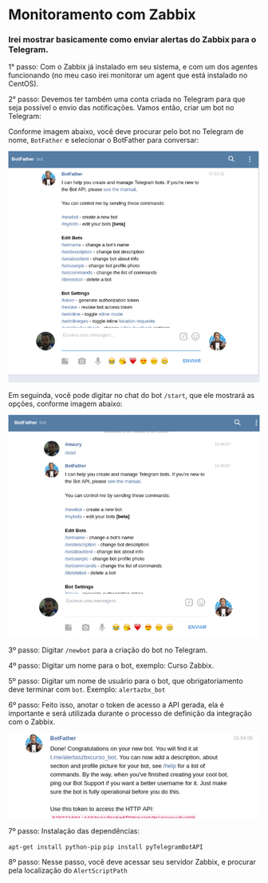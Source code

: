 # Monitoramento com Zabbix

### Irei mostrar basicamente como enviar alertas do Zabbix para o Telegram.

1° passo: Com o Zabbix já instalado em seu sistema, e com um dos agentes funcionando (no meu caso irei monitorar um agent que está instalado no CentOS).

2° passo: Devemos ter também uma conta criada no Telegram para que seja possível o envio das notificações. Vamos então, criar um bot no Telegram:

Conforme imagem abaixo, você deve procurar pelo bot no Telegram de nome, `BotFather` e selecionar o BotFather para conversar:

![criacaodobot](imagens/criacaodobot.png)

Em seguinda, você pode digitar no chat do bot `/start`, que ele mostrará as opções, conforme imagem abaixo:

![botfather1](imagens/botfather1.png)

3º passo: Digitar `/newbot` para a criação do bot no Telegram.

4º passo: Digitar um nome para o bot, exemplo: Curso Zabbix.

5º passo: Digitar um nome de usuário para o bot, que obrigatoriamento deve terminar com `bot`. 
   Exemplo: `alertazbx_bot`
      
6º passo: Feito isso, anotar o token de acesso a API gerada, ela é importante e será utilizada durante o processo de definição da integração com o Zabbix.

![botfather2](imagens/botfather2.png)

7º passo: Instalação das dependências:

   `apt-get install python-pip`
   `pip install pyTelegramBotAPI`
   
8º passo: Nesse passo, você deve acessar seu servidor Zabbix, e procurar pela localização do `AlertScriptPath`







